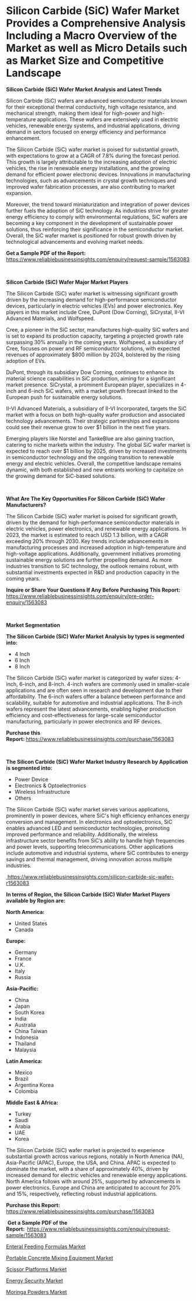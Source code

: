 <p><h1>Silicon Carbide (SiC) Wafer Market Provides a Comprehensive Analysis Including a Macro Overview of the Market as well as Micro Details such as Market Size and Competitive Landscape</h1></p><p><strong>Silicon Carbide (SiC) Wafer Market Analysis and Latest Trends</strong></p>
<p><p>Silicon Carbide (SiC) wafers are advanced semiconductor materials known for their exceptional thermal conductivity, high voltage resistance, and mechanical strength, making them ideal for high-power and high-temperature applications. These wafers are extensively used in electric vehicles, renewable energy systems, and industrial applications, driving demand in sectors focused on energy efficiency and performance enhancement.</p><p>The Silicon Carbide (SiC) wafer market is poised for substantial growth, with expectations to grow at a CAGR of 7.8% during the forecast period. This growth is largely attributable to the increasing adoption of electric vehicles, the rise in renewable energy installations, and the growing demand for efficient power electronic devices. Innovations in manufacturing technologies, such as advancements in crystal growth techniques and improved wafer fabrication processes, are also contributing to market expansion.</p><p>Moreover, the trend toward miniaturization and integration of power devices further fuels the adoption of SiC technology. As industries strive for greater energy efficiency to comply with environmental regulations, SiC wafers are becoming a key component in the development of sustainable power solutions, thus reinforcing their significance in the semiconductor market. Overall, the SiC wafer market is positioned for robust growth driven by technological advancements and evolving market needs.</p></p>
<p><strong>Get a Sample PDF of the Report:&nbsp;</strong> <a href="https://www.reliablebusinessinsights.com/enquiry/request-sample/1563083">https://www.reliablebusinessinsights.com/enquiry/request-sample/1563083</a></p>
<p>&nbsp;</p>
<p><strong>Silicon Carbide (SiC) Wafer Major Market Players</strong></p>
<p><p>The Silicon Carbide (SiC) wafer market is witnessing significant growth driven by the increasing demand for high-performance semiconductor devices, particularly in electric vehicles (EVs) and power electronics. Key players in this market include Cree, DuPont (Dow Corning), SiCrystal, II-VI Advanced Materials, and Wolfspeed.</p><p>Cree, a pioneer in the SiC sector, manufactures high-quality SiC wafers and is set to expand its production capacity, targeting a projected growth rate surpassing 30% annually in the coming years. Wolfspeed, a subsidiary of Cree, focuses on power and RF semiconductor solutions, with expected revenues of approximately $800 million by 2024, bolstered by the rising adoption of EVs.</p><p>DuPont, through its subsidiary Dow Corning, continues to enhance its material science capabilities in SiC production, aiming for a significant market presence. SiCrystal, a prominent European player, specializes in 4-inch and 6-inch SiC wafers, with a market growth forecast linked to the European push for sustainable energy solutions.</p><p>II-VI Advanced Materials, a subsidiary of II-VI Incorporated, targets the SiC market with a focus on both high-quality wafer production and associated technology advancements. Their strategic partnerships and expansions could see their revenue grow to over $1 billion in the next five years.</p><p>Emerging players like Norstel and TankeBlue are also gaining traction, catering to niche markets within the industry. The global SiC wafer market is expected to reach over $1 billion by 2025, driven by increased investments in semiconductor technology and the ongoing transition to renewable energy and electric vehicles. Overall, the competitive landscape remains dynamic, with both established and new entrants working to capitalize on the growing demand for SiC-based solutions.</p></p>
<p>&nbsp;</p>
<p><strong>What Are The Key Opportunities For Silicon Carbide (SiC) Wafer Manufacturers?</strong></p>
<p><p>The Silicon Carbide (SiC) wafer market is poised for significant growth, driven by the demand for high-performance semiconductor materials in electric vehicles, power electronics, and renewable energy applications. In 2023, the market is estimated to reach USD 1.3 billion, with a CAGR exceeding 20% through 2030. Key trends include advancements in manufacturing processes and increased adoption in high-temperature and high-voltage applications. Additionally, government initiatives promoting sustainable energy solutions are further propelling demand. As more industries transition to SiC technology, the outlook remains robust, with substantial investments expected in R&D and production capacity in the coming years.</p></p>
<p><strong>Inquire or Share Your Questions If Any Before Purchasing This Report:</strong> <a href="https://www.reliablebusinessinsights.com/enquiry/pre-order-enquiry/1563083">https://www.reliablebusinessinsights.com/enquiry/pre-order-enquiry/1563083</a></p>
<p>&nbsp;</p>
<p><strong>Market Segmentation</strong></p>
<p><strong>The Silicon Carbide (SiC) Wafer Market Analysis by types is segmented into:</strong></p>
<p><ul><li>4 Inch</li><li>6 Inch</li><li>8 Inch</li></ul></p>
<p><p>The Silicon Carbide (SiC) wafer market is categorized by wafer sizes: 4-inch, 6-inch, and 8-inch. 4-inch wafers are commonly used in smaller-scale applications and are often seen in research and development due to their affordability. The 6-inch wafers offer a balance between performance and scalability, suitable for automotive and industrial applications. The 8-inch wafers represent the latest advancements, enabling higher production efficiency and cost-effectiveness for large-scale semiconductor manufacturing, particularly in power electronics and RF devices.</p></p>
<p><strong>Purchase this Report:&nbsp;</strong><a href="https://www.reliablebusinessinsights.com/purchase/1563083">https://www.reliablebusinessinsights.com/purchase/1563083</a></p>
<p>&nbsp;</p>
<p><strong>The Silicon Carbide (SiC) Wafer Market Industry Research by Application is segmented into:</strong></p>
<p><ul><li>Power Device</li><li>Electronics & Optoelectronics</li><li>Wireless Infrastructure</li><li>Others</li></ul></p>
<p><p>The Silicon Carbide (SiC) wafer market serves various applications, prominently in power devices, where SiC's high efficiency enhances energy conversion and management. In electronics and optoelectronics, SiC enables advanced LED and semiconductor technologies, promoting improved performance and reliability. Additionally, the wireless infrastructure sector benefits from SiC’s ability to handle high frequencies and power levels, supporting telecommunications. Other applications include automotive and industrial systems, where SiC contributes to energy savings and thermal management, driving innovation across multiple industries.</p></p>
<p><a href="https://www.reliablebusinessinsights.com/silicon-carbide-sic-wafer-r1563083">&nbsp;https://www.reliablebusinessinsights.com/silicon-carbide-sic-wafer-r1563083</a></p>
<p><strong>In terms of Region, the Silicon Carbide (SiC) Wafer Market Players available by Region are:</strong></p>
<p>
    <p> <strong> North America: </strong>
        <ul>
            <li>United States</li>
            <li>Canada</li>
        </ul>
        </p> 
    <p> <strong> Europe: </strong>
        <ul>
            <li>Germany</li>
            <li>France</li>
            <li>U.K.</li>
            <li>Italy</li>
            <li>Russia</li>
        </ul>
        </p> 
    <p> <strong> Asia-Pacific: </strong>
        <ul>
            <li>China</li>
            <li>Japan</li>
            <li>South Korea</li>
            <li>India</li>
            <li>Australia</li>
            <li>China Taiwan</li>
            <li>Indonesia</li>
            <li>Thailand</li>
            <li>Malaysia</li>
        </ul>
        </p> 
    <p> <strong> Latin America: </strong>
        <ul>
            <li>Mexico</li>
            <li>Brazil</li>
            <li>Argentina Korea</li>
            <li>Colombia</li>
        </ul>
        </p> 
    <p> <strong> Middle East & Africa: </strong>
        <ul>
            <li>Turkey</li>
            <li>Saudi</li>
            <li>Arabia</li>
            <li>UAE</li>
            <li>Korea</li>
        </ul>
    </p>
    </p>
<p><p>The Silicon Carbide (SiC) wafer market is projected to experience substantial growth across various regions, notably in North America (NA), Asia-Pacific (APAC), Europe, the USA, and China. APAC is expected to dominate the market, with a share of approximately 40%, driven by increased demand for electric vehicles and renewable energy applications. North America follows with around 25%, supported by advancements in power electronics. Europe and China are anticipated to account for 20% and 15%, respectively, reflecting robust industrial applications.</p></p>
<p><strong>Purchase this Report: </strong><a href="https://www.reliablebusinessinsights.com/purchase/1563083">https://www.reliablebusinessinsights.com/purchase/1563083</a></p>
<p>&nbsp;<strong>Get a Sample PDF of the Report:&nbsp;&nbsp;</strong><a href="https://www.reliablebusinessinsights.com/enquiry/request-sample/1563083">https://www.reliablebusinessinsights.com/enquiry/request-sample/1563083</a></p>
<p><strong></strong></p>
<p><p><a href="https://www.linkedin.com/pulse/unlocking-growth-potential-market-strategic-analysis-enteral-1rarc">Enteral Feeding Formulas Market</a></p><p><a href="https://issuu.com/reportprime-2/docs/portable-concrete-mixing-equipment-_10a32508c05a35">Portable Concrete Mixing Equipment Market</a></p><p><a href="https://medium.com/@zgoumtuo18/future-trends-in-global-scissor-platforms-market-market-insights-and-analysis-from-2024-to-2031-in-0abc14c73dd8">Scissor Platforms Market</a></p><p><a href="https://www.linkedin.com/pulse/global-energy-security-market-trends-insights-growth-opportunities-cbaoc">Energy Security Market</a></p><p><a href="https://github.com/JudyWalsh475/Market-Research-Report-List-1/blob/main/moringa-powders-market.md">Moringa Powders Market</a></p></p>